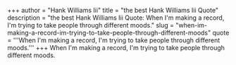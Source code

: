 +++
author = "Hank Williams Iii"
title = "the best Hank Williams Iii Quote"
description = "the best Hank Williams Iii Quote: When I'm making a record, I'm trying to take people through different moods."
slug = "when-im-making-a-record-im-trying-to-take-people-through-different-moods"
quote = '''When I'm making a record, I'm trying to take people through different moods.'''
+++
When I'm making a record, I'm trying to take people through different moods.
